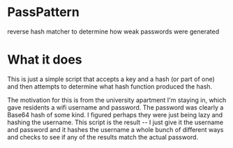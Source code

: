 # PassPattern
reverse hash matcher to determine how weak passwords were generated

# What it does

This is just a simple script that accepts a key and a hash (or part of one) and then attempts to determine what hash function produced the hash.

The motivation for this is from the university apartment I'm staying in, which gave residents a wifi username and password.  The password was clearly a Base64 hash of some kind.  I figured perhaps they were just being lazy and hashing the username.  This script is the result -- I just give it the username and password and it hashes the username a whole bunch of different ways and checks to see if any of the results match the actual password.
